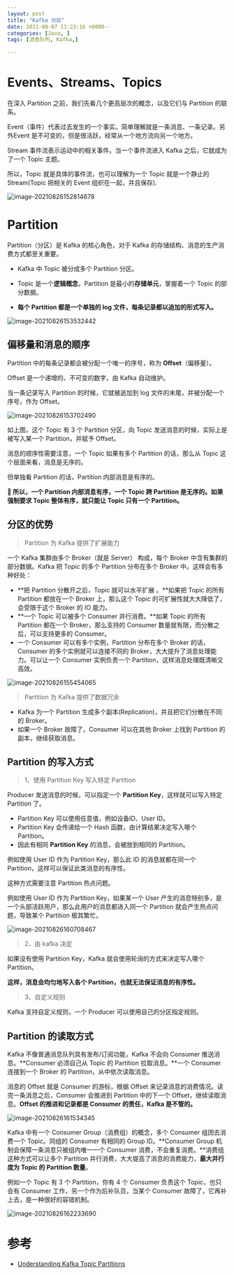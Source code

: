 ```yaml
---
layout: post
title: "Kafka 分区"
date: 2021-08-07 11:23:16 +0800--
categories: [Java, ]
tags: [消息队列, Kafka,]  

---
```


# Events、Streams、Topics

在深入 Partition 之前，我们先看几个更高层次的概念，以及它们与 Partition 的联系。

Event（事件）代表过去发生的一个事实。简单理解就是一条消息、一条记录。另外Event 是不可变的，但是很活跃，经常从一个地方流向另一个地方。

Stream 事件流表示运动中的相关事件。当一个事件流进入 Kafka 之后，它就成为了一个 Topic 主题。

所以，Topic 就是具体的事件流，也可以理解为一个 Topic 就是一个静止的 Stream(Topic 把相关的 Event 组织在一起，并且保存).

![image-20210826152814678](/assets/imgs/image-20210826152814678.png)

# Partition 

Partition（分区）是 Kafka 的核心角色，对于 Kafka 的存储结构、消息的生产消费方式都至关重要。

- Kafka 中 Topic 被分成多个 Partition 分区。

- Topic 是一个**逻辑概念**，Partition 是最小的**存储单元**，掌握着一个 Topic 的部分数据。

- **每个 Partition 都是一个单独的 log 文件，每条记录都以追加的形式写入。**

![image-20210826153532442](/assets/imgs/image-20210826153532442.png)



## 偏移量和消息的顺序

Partition 中的每条记录都会被分配一个唯一的序号，称为 **Offset**（偏移量）。

Offset 是一个递增的、不可变的数字，由 Kafka 自动维护。

当一条记录写入 Partition 的时候，它就被追加到 log 文件的末尾，并被分配一个序号，作为 Offset。

![image-20210826153702490](/assets/imgs/image-20210826153702490.png)

如上图，这个 Topic 有 3 个 Partition 分区，向 Topic 发送消息的时候，实际上是被写入某一个 Partition，并赋予 Offset。

消息的顺序性需要注意，一个 Topic 如果有多个 Partition 的话，那么从 Topic 这个层面来看，消息是无序的。

但单独看 Partition 的话，Partition 内部消息是有序的。

**🤔 所以，一个 Partition 内部消息有序，一个 Topic 跨 Partition 是无序的。如果强制要求 Topic 整体有序，就只能让 Topic 只有一个 Partition。**



## 分区的优势

> Partition 为 Kafka 提供了扩展能力

一个 Kafka 集群由多个 Broker（就是 Server） 构成，每个 Broker 中含有集群的部分数据。Kafka 把 Topic 的多个 Partition 分布在多个 Broker 中。这样会有多种好处：

- **把 Partition 分散开之后，Topic 就可以水平扩展 。**如果把 Topic 的所有 Partition 都放在一个 Broker 上，那么这个 Topic 的可扩展性就大大降低了，会受限于这个 Broker 的 IO 能力。
- **一个 Topic 可以被多个 Consumer 并行消费。**如果 Topic 的所有 Partition 都在一个 Broker，那么支持的 Consumer 数量就有限，而分散之后，可以支持更多的 Consumer。
- 一个 Consumer 可以有多个实例，Partition 分布在多个 Broker 的话，Consumer 的多个实例就可以连接不同的 Broker，大大提升了消息处理能力。可以让一个 Consumer 实例负责一个 Partition，这样消息处理既清晰又高效。

![image-20210826155454065](/assets/imgs/image-20210826155454065.png)

> Partition 为 Kafka 提供了数据冗余

- Kafka 为一个 Partition 生成多个副本(Replication)，并且把它们分散在不同的 Broker。
- 如果一个 Broker 故障了，Consumer 可以在其他 Broker 上找到 Partition 的副本，继续获取消息。



## Partition 的写入方式

> 1、使用 Partition Key 写入特定 Partition

Producer 发送消息的时候，可以指定一个 **Partition Key**，这样就可以写入特定 Partition 了。

- Partition Key 可以使用任意值，例如设备ID、User ID。
- Partition Key 会传递给一个 Hash 函数，由计算结果决定写入哪个 Partition。
- 因此有相同 **Partition Key** 的消息，会被放到相同的 Partition。

例如使用 User ID 作为 Partition Key，那么此 ID 的消息就都在同一个 Partition，这样可以保证此类消息的有序性。

这种方式需要注意 Partition 热点问题。

例如使用 User ID 作为 Partition Key，如果某一个 User 产生的消息特别多，是一个头部活跃用户，那么此用户的消息都进入同一个 Partition 就会产生热点问题，导致某个 Partition 极其繁忙。

![image-20210826160708467](/assets/imgs/image-20210826160708467.png)

> 2、由 kafka 决定

如果没有使用 Partition Key，Kafka 就会使用轮询的方式来决定写入哪个 Partition。

**这样，消息会均匀地写入各个 Partition，也就无法保证消息的有序性。**

> 3、自定义规则

Kafka 支持自定义规则，一个 Producer 可以使用自己的分区指定规则。



## Partition 的读取方式

Kafka 不像普通消息队列具有发布/订阅功能，Kafka 不会向 Consumer 推送消息。**Consumer 必须自己从 Topic 的 Partition 拉取消息。**一个 Consumer 连接到一个 Broker 的 Partition，从中依次读取消息。

消息的 Offset 就是 Consumer 的游标，根据 Offset 来记录消息的消费情况。读完一条消息之后，Consumer 会推进到 Partition 中的下一个 Offset，继续读取消息。**Offset 的推进和记录都是 Consumer 的责任，Kafka 是不管的。**

![image-20210826161534345](/assets/imgs/image-20210826161534345.png)

Kafka 中有一个 Consumer Group（消费组）的概念，多个 Consumer 组团去消费一个 Topic。同组的 Consumer 有相同的 Group ID。**Consumer Group 机制会保障一条消息只被组内唯一一个 Consumer 消费，不会重复消费。**消费组这种方式可以让多个 Partition 并行消费，大大提高了消息的消费能力，**最大并行度为 Topic 的 Partition 数量**。

例如一个 Topic 有 3 个 Partition，你有 4 个 Consumer 负责这个 Topic，也只会有 Consumer 工作，另一个作为后补队员，当某个 Consumer 故障了，它再补上去，是一种很好的容错机制。

![image-20210826162233690](/assets/imgs/image-20210826162233690.png)



# 参考

- [Understanding Kafka Topic Partitions](https://medium.com/event-driven-utopia/understanding-kafka-topic-partitions-ae40f80552e8)